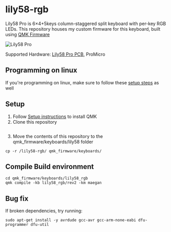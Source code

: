 # lily58-rgb
Lily58 Pro is 6×4+5keys column-staggered split keyboard with per-key RGB LEDs. This repository houses my custom firmware for this keyboard, built using [QMK Firmware](https://docs.qmk.fm/#/)

![Lily58 Pro](https://images.squarespace-cdn.com/content/v1/5a8723cb7131a5121206d464/1584642378983-PNC3BHNUNKM2B33GSUAQ/00000IMG_00000_BURST20200317134541768_COVER.jpg?format=1500w)

Supported Hardware: [Lily58 Pro PCB](https://keyhive.xyz/shop/lily58), ProMicro

## Programming on linux
If you're programming on linux, make sure to follow these [setup steps](https://docs.qmk.fm/#/faq_build?id=frequently-asked-build-questions) as well

## Setup
1. Follow [Setup instructions](https://docs.qmk.fm/#/newbs_getting_started) to install QMK
2. Clone this repository
```

```
3. Move the contents of this repository to the qmk_firmware/keyboards/lily58 folder
```
cp -r /lily58-rgb/ qmk_firmware/keyboards/
```

## Compile Build environment
```
cd qmk_firmware/keyboards/lily58_rgb
qmk compile -kb lily58_rgb/rev2 -km maegan
```

## Bug fix
If broken dependencies, try running:
```
sudo apt-get install -y avrdude gcc-avr gcc-arm-none-eabi dfu-programmer dfu-util
```